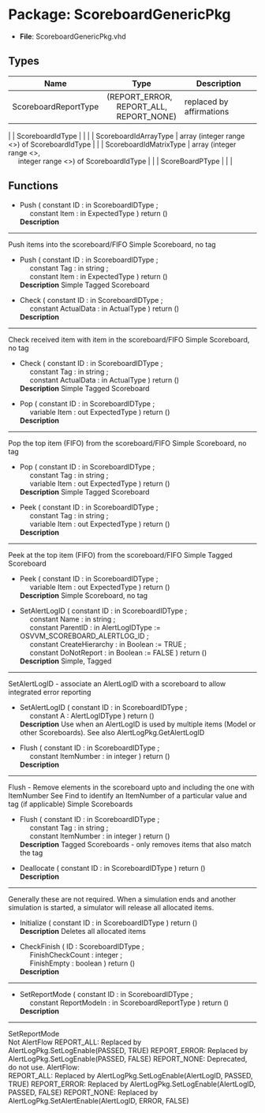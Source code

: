 # Package: ScoreboardGenericPkg

- **File**: ScoreboardGenericPkg.vhd
## Types

| Name                   | Type                                                                                                             | Description                |
| ---------------------- | ---------------------------------------------------------------------------------------------------------------- | -------------------------- |
| ScoreboardReportType   | (REPORT_ERROR,<br><span style="padding-left:20px"> REPORT_ALL,<br><span style="padding-left:20px"> REPORT_NONE)  |  replaced by affirmations |
| ScoreboardIdType       |                                                                                                                  |                            |
| ScoreboardIdArrayType  | array (integer range <>) of ScoreboardIdType                                                                     |                            |
| ScoreboardIdMatrixType | array (integer range <>,<br><span style="padding-left:20px"> integer range <>) of ScoreboardIdType               |                            |
| ScoreBoardPType        |                                                                                                                  |                            |
## Functions
- Push <font id="function_arguments">( constant ID     : in  ScoreboardIDType ;<br><span style="padding-left:20px"> constant Item   : in  ExpectedType ) </font> <font id="function_return">return ()</font>
</br>**Description**
----------------------------------------------------------
 Push items into the scoreboard/FIFO
 Simple Scoreboard, no tag

- Push <font id="function_arguments">( constant ID     : in  ScoreboardIDType ;<br><span style="padding-left:20px"> constant Tag    : in  string ;<br><span style="padding-left:20px"> constant Item   : in  ExpectedType ) </font> <font id="function_return">return ()</font>
</br>**Description**
 Simple Tagged Scoreboard

- Check <font id="function_arguments">( constant ID           : in  ScoreboardIDType ;<br><span style="padding-left:20px"> constant ActualData   : in ActualType ) </font> <font id="function_return">return ()</font>
</br>**Description**
----------------------------------------------------------
 Check received item with item in the scoreboard/FIFO
 Simple Scoreboard, no tag

- Check <font id="function_arguments">( constant ID           : in  ScoreboardIDType ;<br><span style="padding-left:20px"> constant Tag          : in  string ;<br><span style="padding-left:20px"> constant ActualData   : in  ActualType ) </font> <font id="function_return">return ()</font>
</br>**Description**
 Simple Tagged Scoreboard

- Pop <font id="function_arguments">( constant ID     : in  ScoreboardIDType ;<br><span style="padding-left:20px"> variable Item   : out  ExpectedType ) </font> <font id="function_return">return ()</font>
</br>**Description**
----------------------------------------------------------
 Pop the top item (FIFO) from the scoreboard/FIFO
 Simple Scoreboard, no tag

- Pop <font id="function_arguments">( constant ID     : in  ScoreboardIDType ;<br><span style="padding-left:20px"> constant Tag    : in  string ;<br><span style="padding-left:20px"> variable Item   : out  ExpectedType ) </font> <font id="function_return">return ()</font>
</br>**Description**
 Simple Tagged Scoreboard

- Peek <font id="function_arguments">( constant ID     : in  ScoreboardIDType ;<br><span style="padding-left:20px"> constant Tag    : in  string ;<br><span style="padding-left:20px"> variable Item   : out ExpectedType ) </font> <font id="function_return">return ()</font>
</br>**Description**
----------------------------------------------------------
 Peek at the top item (FIFO) from the scoreboard/FIFO
 Simple Tagged Scoreboard

- Peek <font id="function_arguments">( constant ID     : in  ScoreboardIDType ;<br><span style="padding-left:20px"> variable Item   : out  ExpectedType ) </font> <font id="function_return">return ()</font>
</br>**Description**
 Simple Scoreboard, no tag

- SetAlertLogID <font id="function_arguments">( constant ID              : in  ScoreboardIDType ;<br><span style="padding-left:20px"> constant Name            : in  string ;<br><span style="padding-left:20px"> constant ParentID        : in  AlertLogIDType := OSVVM_SCOREBOARD_ALERTLOG_ID ;<br><span style="padding-left:20px"> constant CreateHierarchy : in  Boolean := TRUE ;<br><span style="padding-left:20px"> constant DoNotReport     : in  Boolean := FALSE ) </font> <font id="function_return">return ()</font>
</br>**Description**
 Simple, Tagged
----------------------------------------------------------
 SetAlertLogID - associate an AlertLogID with a scoreboard to allow integrated error reporting

- SetAlertLogID <font id="function_arguments">( constant ID     : in  ScoreboardIDType ;<br><span style="padding-left:20px"> constant A      : AlertLogIDType ) </font> <font id="function_return">return ()</font>
</br>**Description**
 Use when an AlertLogID is used by multiple items (Model or other Scoreboards).  See also AlertLogPkg.GetAlertLogID

- Flush <font id="function_arguments">( constant ID          : in  ScoreboardIDType ;<br><span style="padding-left:20px"> constant ItemNumber  :  in  integer ) </font> <font id="function_return">return ()</font>
</br>**Description**
----------------------------------------------------------
 Flush - Remove elements in the scoreboard upto and including the one with ItemNumber
 See Find to identify an ItemNumber of a particular value and tag (if applicable)
 Simple Scoreboards

- Flush <font id="function_arguments">( constant ID          : in  ScoreboardIDType ;<br><span style="padding-left:20px"> constant Tag         :  in  string ;<br><span style="padding-left:20px"> constant ItemNumber  :  in  integer ) </font> <font id="function_return">return ()</font>
</br>**Description**
 Tagged Scoreboards - only removes items that also match the tag

- Deallocate <font id="function_arguments">( constant ID     : in  ScoreboardIDType ) </font> <font id="function_return">return ()</font>
</br>**Description**
----------------------------------------------------------
 Generally these are not required.  When a simulation ends and 
 another simulation is started, a simulator will release all allocated items.  

- Initialize <font id="function_arguments">( constant ID     : in  ScoreboardIDType ) </font> <font id="function_return">return ()</font>
</br>**Description**
 Deletes all allocated items

- CheckFinish <font id="function_arguments">( ID                 : ScoreboardIDType ;<br><span style="padding-left:20px"> FinishCheckCount   : integer ;<br><span style="padding-left:20px"> FinishEmpty        : boolean ) </font> <font id="function_return">return ()</font>
</br>**Description**
----------------------------------------------------------

- SetReportMode <font id="function_arguments">( constant ID           : in  ScoreboardIDType ;<br><span style="padding-left:20px"> constant ReportModeIn : in  ScoreboardReportType ) </font> <font id="function_return">return ()</font>
</br>**Description**
----------------------------------------------------------
 SetReportMode  
 Not AlertFlow
     REPORT_ALL:     Replaced by AlertLogPkg.SetLogEnable(PASSED, TRUE)
     REPORT_ERROR:   Replaced by AlertLogPkg.SetLogEnable(PASSED, FALSE)
     REPORT_NONE:    Deprecated, do not use.
 AlertFlow:      
     REPORT_ALL:     Replaced by AlertLogPkg.SetLogEnable(AlertLogID, PASSED, TRUE)
     REPORT_ERROR:   Replaced by AlertLogPkg.SetLogEnable(AlertLogID, PASSED, FALSE)
     REPORT_NONE:    Replaced by AlertLogPkg.SetAlertEnable(AlertLogID, ERROR, FALSE)

